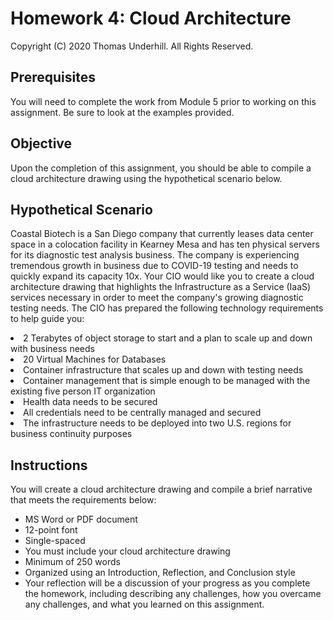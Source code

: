 # Homework 4: Cloud Architecture
Copyright (C) 2020 Thomas Underhill.  All Rights Reserved.

## Prerequisites
You will need to complete the work from Module 5 prior to working on this assignment.  Be sure to look at the examples provided.

## Objective
Upon the completion of this assignment, you should be able to compile a cloud architecture drawing using the hypothetical scenario below.

## Hypothetical Scenario
Coastal Biotech is a San Diego company that currently leases data center space in a colocation facility in Kearney Mesa and has ten physical servers for its diagnostic test analysis business.  The company is experiencing tremendous growth in business due to COVID-19 testing and needs to quickly expand its capacity 10x.  Your CIO would like you to create a cloud architecture drawing that highlights the Infrastructure as a Service (IaaS) services necessary in order to meet the company's growing diagnostic testing needs.  The CIO has prepared the following technology requirements to help guide you: <br>
<li>2 Terabytes of object storage to start and a plan to scale up and down with business needs <br>
<li>20 Virtual Machines for Databases <br>
<li>Container infrastructure that scales up and down with testing needs <br>
<li>Container management that is simple enough to be managed with the existing five person IT organization
<li>Health data needs to be secured <br>
<li>All credentials need to be centrally managed and secured <br>
<li>The infrastructure needs to be deployed into two U.S. regions for business continuity purposes <br>

## Instructions
You will create a cloud architecture drawing and compile a brief narrative that meets the requirements below:
<ul>
  <li>MS Word or PDF document <br>
  <li>12-point font <br>
  <li>Single-spaced <br>
  <li>You must include your cloud architecture drawing <br>
  <li>Minimum of 250 words <br>
  <li>Organized using an Introduction, Reflection, and Conclusion style <br>
  <li>Your reflection will be a discussion of your progress as you complete the homework, including describing any challenges, how you overcame any challenges, and what you learned on this assignment. <br>
</ul>
